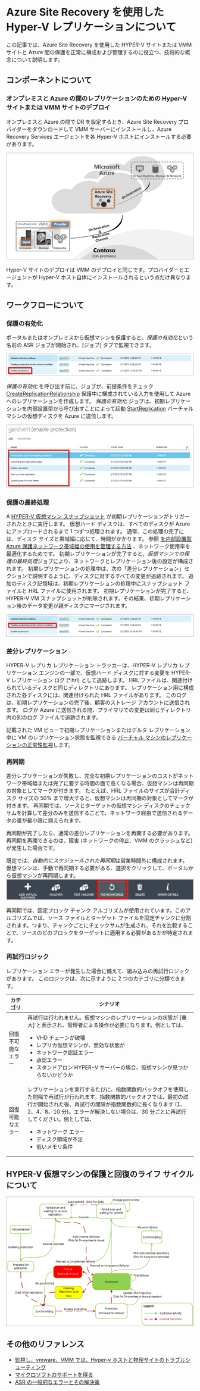 <properties
    pageTitle="Azure Site Recovery を使用した Hyper-V レプリケーションについて | Microsoft Azure" 
    description="この記事を使用すると、Azure Site Recovery を正常にインストール、構成、管理するのに役立つ技術的な概念を理解できます。" 
    services="site-recovery" 
    documentationCenter="" 
    authors="anbacker" 
    manager="mkjain" 
    editor=""/>

<tags 
    ms.service="site-recovery" 
    ms.devlang="na"
    ms.topic="article"
    ms.tgt_pltfrm="na"
    ms.workload="storage-backup-recovery" 
    ms.date="12/14/2015" 
    ms.author="anbacker"/>



# Azure Site Recovery を使用した Hyper-V レプリケーションについて

この記事では、Azure Site Recovery を使用した HYPER-V サイトまたは VMM サイトと Azure 間の保護を正常に構成および管理するのに役立つ、技術的な概念について説明します。

## コンポーネントについて

### オンプレミスと Azure の間のレプリケーションのための Hyper-V サイトまたは VMM サイトのデプロイ

オンプレミスと Azure の間で DR を設定するとき、Azure Site Recovery プロバイダーをダウンロードして VMM サーバーにインストールし、Azure Recovery Services エージェントを各 Hyper-V ホストにインストールする必要があります。

![オンプレミスと Azure の間のレプリケーションのための VMM サイトのデプロイ](media/site-recovery-understanding-site-to-azure-protection/image00.png)

Hyper-V サイトのデプロイは VMM のデプロイと同じです。プロバイダーとエージェントが Hyper-V ホスト自体にインストールされるという点だけ異なります。

## ワークフローについて

### 保護の有効化

ポータルまたはオンプレミスから仮想マシンを保護すると、*保護の有効化*という名前の ASR ジョブが開始され、[ジョブ] タブで監視できます。

![オンプレミスの Hyper-V に関する問題のトラブルシューティング](media/site-recovery-understanding-site-to-azure-protection/image01.png)

*保護の有効化* を呼び出す前に、ジョブが、前提条件をチェック [CreateReplicationRelationship](https://msdn.microsoft.com/library/hh850036.aspx) 保護中に構成されている入力を使用して Azure へのレプリケーションを作成します。 *保護の有効化* ジョブは、初期レプリケーションを内部設置型から呼び出すことによって起動 [StartReplication](https://msdn.microsoft.com/library/hh850303.aspx) バーチャル マシンの仮想ディスクを Azure に送信します。

![オンプレミスの Hyper-V に関する問題のトラブルシューティング](media/site-recovery-understanding-site-to-azure-protection/image02.png)

### 保護の最終処理

A [HYPER-V 仮想マシン スナップショット](https://technet.microsoft.com/library/dd560637.aspx) が初期レプリケーションがトリガーされたときに実行します。 仮想ハード ディスクは、すべてのディスクが Azure にアップロードされるまで 1 つずつ処理されます。 通常、この処理の完了には、ディスク サイズと帯域幅に応じて、時間がかかります。 参照 [を内部設置型 Azure 保護ネットワーク帯域幅の使用を管理する方法](https://support.microsoft.com/kb/3056159) 、ネットワーク使用率を最適化するためです。 初期レプリケーションが完了すると、*仮想マシンでの保護の最終処理*ジョブにより、ネットワークとレプリケーション後の設定が構成されます。 初期レプリケーションの処理中は、次の「差分レプリケーション」セクションで説明するように、ディスクに対するすべての変更が追跡されます。 追加のディスク記憶域は、初期レプリケーションの処理中にスナップショット ファイルと HRL ファイルに使用されます。 初期レプリケーションが完了すると、HYPER-V VM スナップショットが削除されます。その結果、初期レプリケーション後のデータ変更が親ディスクにマージされます。

![オンプレミスの Hyper-V に関する問題のトラブルシューティング](media/site-recovery-understanding-site-to-azure-protection/image03.png)

### 差分レプリケーション

HYPER-V レプリカ レプリケーション トラッカーは、HYPER-V レプリカ レプリケーション エンジンの一部で、仮想ハード ディスクに対する変更を HYPER-V レプリケーション ログ (*.hrl) として追跡します。 HRL ファイルは、関連付けられているディスクと同じディレクトリにあります。 レプリケーション用に構成された各ディスクには、関連付けられた HRL ファイルがあります。 このログは、初期レプリケーションの完了後、顧客のストレージ アカウントに送信されます。 ログが Azure に送信される間、プライマリでの変更は同じディレクトリ内の別のログ ファイルで追跡されます。

記載された VM ビューで初期レプリケーションまたはデルタ レプリケーション中に VM のレプリケーション状態を監視できる [バーチャル マシンのレプリケーションの正常性監視](./site-recovery-monitoring-and-troubleshooting.md#monitor-replication-health-for-virtual-machine)します。

### 再同期

差分レプリケーションが失敗し、完全な初期レプリケーションのコストがネットワーク帯域幅または完了に要する時間の面で高くなる場合、仮想マシンは再同期の対象としてマークが付きます。 たとえば、HRL ファイルのサイズが合計ディスク サイズの 50% まで増大すると、仮想マシンは再同期の対象としてマークが付きます。 再同期では、ソースとターゲットの仮想マシン ディスクのチェックサムを計算して差分のみを送信することで、ネットワーク経由で送信されるデータの量が最小限に抑えられます。

再同期が完了したら、通常の差分レプリケーションを再開する必要があります。 再同期を再開できるのは、障害 (ネットワークの停止、VMM のクラッシュなど) が発生した場合です。

既定では、*自動的にスケジュールされた再同期*は営業時間外に構成されます。 仮想マシンは、手動で再同期する必要がある、選択をクリックして、ポータルから仮想マシンが再同期します。
![オンプレミスの Hyper-V に関する問題のトラブルシューティング](media/site-recovery-understanding-site-to-azure-protection/image04.png)

再同期では、固定ブロック チャンク アルゴリズムが使用されています。このアルゴリズムでは、ソース ファイルとターゲット ファイルを固定チャンクに分割されます。つまり、チャンクごとにチェックサムが生成され、それを比較することで、ソースのどのブロックをターゲットに適用する必要があるかが特定されます。

### 再試行ロジック

レプリケーション エラーが発生した場合に備えて、組み込みの再試行ロジックがあります。 このロジックは、次に示すように 2 つのカテゴリに分類できます。

| カテゴリ| シナリオ|
|---------------------------|----------------------------------------------|
| 回復不可能なエラー| 再試行は行われません。仮想マシンのレプリケーションの状態が [重大] と表示され、管理者による操作が必要になります。例としては、 <ul><li>VHD チェーンが破壊</li><li>レプリカ仮想マシンが、無効な状態が</li><li>ネットワーク認証エラー</li><li>承認エラー</li><li>スタンドアロン HYPER-V サーバーの場合、仮想マシンが見つからないかどうか</li></ul>|
| 回復可能なエラー| レプリケーションを実行するたびに、指数関数的バックオフを使用した間隔で再試行が行われます。指数関数的バックオフでは、最初の試行が開始された後、再試行の間隔が指数関数的に長くなります (1、2、4、8、10 分)。エラーが解決しない場合は、30 分ごとに再試行してください。例としては、 <ul><li>ネットワーク エラー</li><li>ディスク領域が不足</li><li>低いメモリ条件</li></ul>|

## HYPER-V 仮想マシンの保護と回復のライフ サイクルについて

![HYPER-V の仮想マシンの保護と回復のライフ サイクルについて](media/site-recovery-understanding-site-to-azure-protection/image05.png)

## その他のリファレンス

- [監視し、vmware、VMM では、Hyper-v ホストと物理サイトのトラブルシューティング](./site-recovery-monitoring-and-troubleshooting.md)
- [マイクロソフトのサポートを得る](./site-recovery-monitoring-and-troubleshooting.md#reaching-out-for-microsoft-support)
- [ASR の一般的なエラーとその解決策](./site-recovery-monitoring-and-troubleshooting.md#common-asr-errors-and-their-resolutions)




